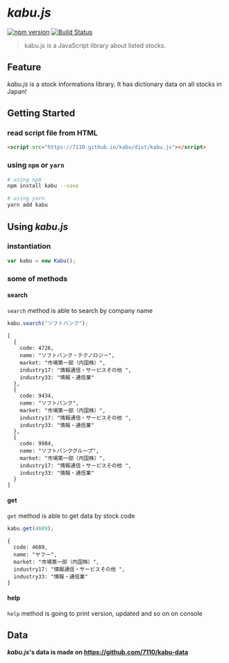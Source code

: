 # _kabu.js_

[![npm version](https://badge.fury.io/js/kabu.svg)](https://badge.fury.io/js/kabu)
[![Build Status](https://travis-ci.org/7110/kabu.svg?branch=master)](https://travis-ci.org/7110/kabu)

> kabu.js is a JavaScript library about listed stocks.


## Feature

_kabu.js_ is a stock informations library. It has dictionary data on all stocks in Japan!


## Getting Started

### read script file from HTML

```html
<script src="https://7110.github.io/kabu/dist/kabu.js"></script>
```

### using `npm` or `yarn`

```bash
# using npm
npm install kabu --save

# using yarn
yarn add kabu
```


## Using _kabu.js_

### instantiation

```javascript
var kabu = new Kabu();
```

### some of methods

#### search

`search` method is able to search by company name

```javascript
kabu.search("ソフトバンク");
```

```text
[
  {
    code: 4726,
    name: "ソフトバンク・テクノロジー",
    market: "市場第一部（内国株）",
    industry17: "情報通信・サービスその他 ",
    industry33: "情報・通信業"
  },
  {
    code: 9434,
    name: "ソフトバンク",
    market: "市場第一部（内国株）",
    industry17: "情報通信・サービスその他 ",
    industry33: "情報・通信業"
  },
  {
    code: 9984,
    name: "ソフトバンクグループ",
    market: "市場第一部（内国株）",
    industry17: "情報通信・サービスその他 ",
    industry33: "情報・通信業"
  }
]
```

#### get

`get` method is able to get data by stock code

```javascript
kabu.get(4689);
```

```text
{
  code: 4689,
  name: "ヤフー",
  market: "市場第一部（内国株）",
  industry17: "情報通信・サービスその他 ",
  industry33: "情報・通信業"
}
```

#### help

`help` method is going to print version, updated and so on on console


## Data

**_kabu.js_'s data is made on https://github.com/7110/kabu-data**